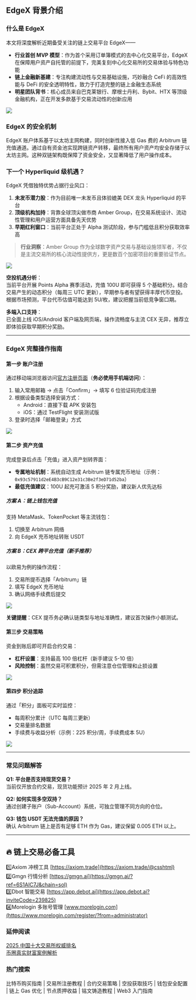 ## EdgeX 背景介绍

### 什么是 EdgeX
本文将深度解析近期备受关注的链上交易平台 EdgeX——
- **行业首创 MVP 模型**：作为首个采用订单簿模式的去中心化交易平台，EdgeX 在保障用户资产自托管的前提下，完美复刻中心化交易所的交易体验与特色功能
- **链上金融新基建**：专注构建流动性与交易基础设施，巧妙融合 CeFi 的高效性能与 DeFi 的安全透明特性，致力于打造完整的链上金融生态系统
- **明星团队背书**：核心成员来自巴克莱银行、摩根士丹利、Bybit、HTX 等顶级金融机构，正在开发多款基于交易流动性的创新应用

![](https://fe095ec.webp.li/edgex-005.png)

### EdgeX 的安全机制
EdgeX 账户体系基于以太坊主网构建，同时创新性接入低 Gas 费的 Arbitrum 链充值通道。通过自有资金池实现跨链资产转移，最终所有用户资产均安全存储于以太坊主网。这种双链架构既保障了资金安全，又显著降低了用户操作成本。

### 下一个 Hyperliquid 级机遇？
EdgeX 凭借独特优势占据行业风口：
1. **未发币潜力股**：作为目前唯一未发币且体验媲美 DEX 龙头 Hyperliquid 的平台
2. **顶级机构加持**：背靠全球顶尖做市商 Amber Group，在交易系统设计、流动性管理和用户运营方面具备先天优势
3. **早期红利窗口**：当前平台正处于 Alpha 测试阶段，参与门槛低且积分获取效率高

> **行业洞察**：Amber Group 作为全球数字资产交易与基础设施领军者，不仅是主流交易所的核心流动性提供方，更是数百个加密项目的重要验证节点。

![](https://fe095ec.webp.li/edgex-001.jpeg)

**空投机遇分析**：  
当前平台开展 Points Alpha 赛季活动，充值 100U 即可获得 5 个基础积分。结合交易产生的动态积分（每周三 UTC 更新），早期参与者有望获得丰厚代币空投。根据市场预测，平台代币估值可能达到 5U/枚，建议把握当前低竞争窗口期。

**多端入口支持**：  
已全面上线 iOS/Android 客户端及网页端，操作流畅度与主流 CEX 无异，推荐立即体验获取早期积分奖励。

---

### EdgeX 完整操作指南

#### 第一步 账户注册
通过移动端浏览器访问[官方注册页面](https://pro.edgex.exchange/referral/landing/594934750)（**务必使用手机端访问**）：
1. 输入常用邮箱 → 点击「Confirm」→ 填写 6 位验证码完成注册
2. 根据设备类型选择安装方式：
   - Android：直接下载 APK 安装包
   - iOS：通过 TestFlight 安装测试版
3. 登录时选择「邮箱登录」方式

![](https://fe095ec.webp.li/edgex-006.jpg)

#### 第二步 资产充值
完成登录后点击「充值」进入资产划转界面：
- **专属地址机制**：系统自动生成 Arbitrum 链专属充币地址（示例：`0x93c57911d2eE4B3cB9C12e31c3Be2f3eD71d52ba`）
- **最低充值建议**：100U 起充可激活 5 积分奖励，建议新人优先达标

##### 方案 A：链上钱包充值
支持 MetaMask、TokenPocket 等主流钱包：
1. 切换至 Arbitrum 网络
2. 向 EdgeX 充币地址转账 USDT

##### 方案 B：CEX 跨平台充值（新手推荐）
以欧易为例的操作流程：
1. 交易所提币选择「Arbitrum」链
2. 填写 EdgeX 充币地址
3. 确认网络手续费后提交

![](https://fe095ec.webp.li/edgex-007.jpg)

**关键提醒**：CEX 提币务必确认链类型与地址准确性，建议首次操作小额测试。

#### 第三步 交易策略
资金到账后即可开启合约交易：
- **杠杆设置**：支持最高 100 倍杠杆（新手建议 5-10 倍）
- **风险控制**：虽然交易可积累积分，但需注意仓位管理和止损设置

![](https://fe095ec.webp.li/edgex-003.png)

#### 第四步 积分追踪
通过「积分」面板可实时监控：
- 每周积分累计（UTC 每周三更新）
- 交易量排名数据
- 手续费与收益分析（示例：225 积分/周，手续费成本 5U）

![](https://fe095ec.webp.li/edgex-008.png)

---

### 常见问题解答

**Q1: 平台是否支持现货交易？**  
当前仅开放合约交易，现货功能预计 2025 年 2 月上线。

**Q2: 如何实现多空双持？**  
通过创建子账户（Sub-Account）系统，可独立管理不同方向的仓位。

**Q3: 钱包 USDT 无法充值的原因？**  
确认 Arbitrum 链上是否有足够 ETH 作为 Gas，建议保留 0.005 ETH 以上。

---

## 🔥 链上交易必备工具
1️⃣Axiom 冲榜工具 [https://axiom.trade](https://axiom.trade/@csshtml)  
2️⃣Gmgn 行情分析 [https://gmgn.ai](https://gmgn.ai/?ref=6S1AIC7J&chain=sol)  
3️⃣Dbot 智能交易 [https://app.debot.ai](https://app.debot.ai?inviteCode=239825)  
4️⃣Morelogin 多账号管理 [www.morelogin.com](https://www.morelogin.com/register/?from=administrator)  

### 延伸阅读
[2025 中国十大交易所权威排名](https://btc8848.com/top-10-exchanges/)  
[币圈真实财富案例解析](https://heiyetouzi.xyz/biquanstory001/)

### 热门搜索
比特币购买指南 | 交易所注册教程 | 合约交易策略 | 空投获取技巧 | 钱包安全配置 | 链上 Gas 优化 | 节点质押收益 | 铭文铸造教程 | Web3 入门指南